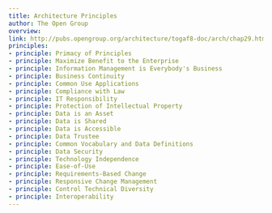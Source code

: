```yaml
---
title: Architecture Principles
author: The Open Group
overview:
link: http://pubs.opengroup.org/architecture/togaf8-doc/arch/chap29.html
principles:
- principle: Primacy of Principles
- principle: Maximize Benefit to the Enterprise
- principle: Information Management is Everybody's Business
- principle: Business Continuity
- principle: Common Use Applications
- principle: Compliance with Law
- principle: IT Responsibility
- principle: Protection of Intellectual Property
- principle: Data is an Asset
- principle: Data is Shared
- principle: Data is Accessible
- principle: Data Trustee
- principle: Common Vocabulary and Data Definitions
- principle: Data Security
- principle: Technology Independence
- principle: Ease-of-Use
- principle: Requirements-Based Change
- principle: Responsive Change Management
- principle: Control Technical Diversity
- principle: Interoperability
---
```

